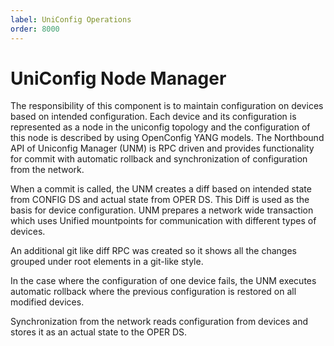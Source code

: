 ```yaml
---
label: UniConfig Operations
order: 8000
---
```


# UniConfig Node Manager

The responsibility of this component is to maintain configuration on
devices based on intended configuration. Each device and its
configuration is represented as a node in the uniconfig topology and the
configuration of this node is described by using OpenConfig YANG models.
The Northbound API of Uniconfig Manager (UNM) is RPC driven and provides
functionality for commit with automatic rollback and synchronization of
configuration from the network.

When a commit is called, the UNM creates a diff based on intended state
from CONFIG DS and actual state from OPER DS. This Diff is used as the
basis for device configuration. UNM prepares a network wide transaction
which uses Unified mountpoints for communication with different types of
devices.

An additional git like diff RPC was created so it shows all the changes
grouped under root elements in a git-like style.

In the case where the configuration of one device fails, the UNM
executes automatic rollback where the previous configuration is restored
on all modified devices.

Synchronization from the network reads configuration from devices and
stores it as an actual state to the OPER DS.